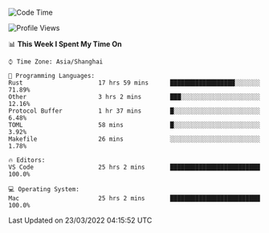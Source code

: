 <!--START_SECTION:waka-->
![Code Time](http://img.shields.io/badge/Code%20Time-1%2C115%20hrs%2042%20mins-blue)

![Profile Views](http://img.shields.io/badge/Profile%20Views-1-blue)

📊 **This Week I Spent My Time On** 

```text
⌚︎ Time Zone: Asia/Shanghai

💬 Programming Languages: 
Rust                     17 hrs 59 mins      ██████████████████░░░░░░░   71.89% 
Other                    3 hrs 2 mins        ███░░░░░░░░░░░░░░░░░░░░░░   12.16% 
Protocol Buffer          1 hr 37 mins        █░░░░░░░░░░░░░░░░░░░░░░░░   6.48% 
TOML                     58 mins             █░░░░░░░░░░░░░░░░░░░░░░░░   3.92% 
Makefile                 26 mins             ░░░░░░░░░░░░░░░░░░░░░░░░░   1.78%

🔥 Editors: 
VS Code                  25 hrs 2 mins       █████████████████████████   100.0%

💻 Operating System: 
Mac                      25 hrs 2 mins       █████████████████████████   100.0%

```


 Last Updated on 23/03/2022 04:15:52 UTC
<!--END_SECTION:waka-->
